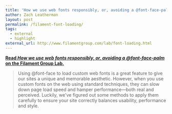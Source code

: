 ```yaml
---
title: 'How we use web fonts responsibly, or, avoiding a @font-face-palm'
author: Zach Leatherman
layout: post
permalink: /filament-font-loading/
tags:
  - external
  - highlight
external_url: http://www.filamentgroup.com/lab/font-loading.html
---
```


[**Read *How we use web fonts responsibly, or, avoiding a @font-face-palm* on the Filament Group Lab.**](http://www.filamentgroup.com/lab/font-loading.html)

> Using @font-face to load custom web fonts is a great feature to give our sites a unique and memorable aesthetic. However, when you use custom fonts on the web using standard techniques, they can slow down page load speed and hamper performance—both real and perceived. Luckily, we've figured out some methods to apply them carefully to ensure your site correctly balances usability, performance and style.
